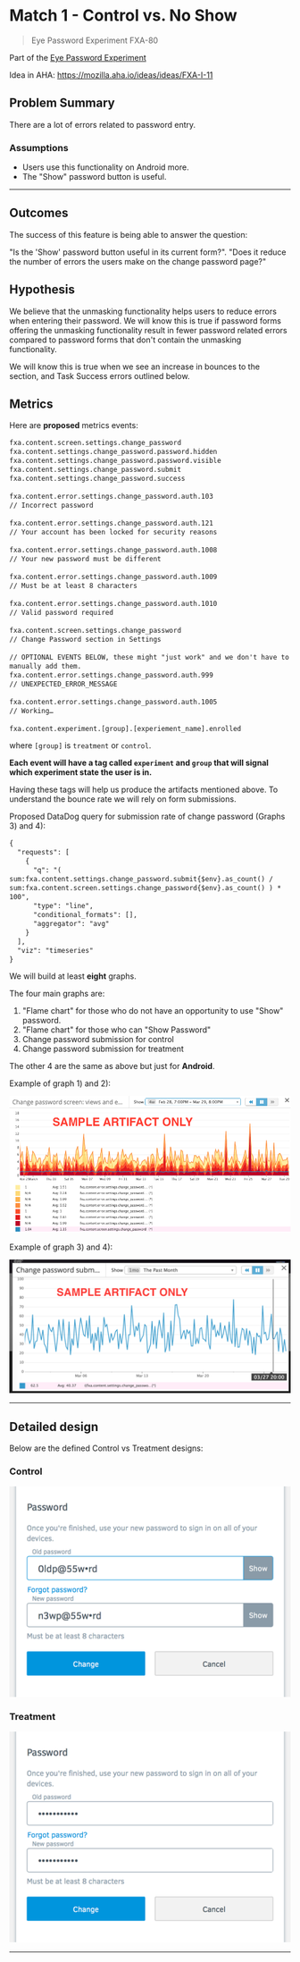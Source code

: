 # Match 1 - Control vs. No Show
> Eye Password Experiment FXA-80

Part of the [Eye Password Experiment](https://github.com/mozilla/fxa/blob/rfeeley/eye-password-emoji/features/FxA-80-eye-password-experiment/README.md)

Idea in AHA: https://mozilla.aha.io/ideas/ideas/FXA-I-11

## Problem Summary

There are a lot of errors related to password entry.

### Assumptions

- Users use this functionality on Android more.
- The "Show" password button is useful.

****

## Outcomes

The success of this feature is being able to answer the question:

"Is the 'Show' password button useful in its current form?".
"Does it reduce the number of errors the users make on the change password page?"

## Hypothesis

We believe that the unmasking functionality helps users to reduce errors when entering their password. We will know this is true if password forms offering the unmasking functionality result in fewer password related errors compared to password forms that don't contain the unmasking functionality.

We will know this is true when we see an increase in bounces to the section, and Task Success errors outlined below.

## Metrics

Here are **proposed** metrics events:

```
fxa.content.screen.settings.change_password
fxa.content.settings.change_password.password.hidden
fxa.content.settings.change_password.password.visible
fxa.content.settings.change_password.submit
fxa.content.settings.change_password.success

fxa.content.error.settings.change_password.auth.103
// Incorrect password

fxa.content.error.settings.change_password.auth.121
// Your account has been locked for security reasons

fxa.content.error.settings.change_password.auth.1008
// Your new password must be different

fxa.content.error.settings.change_password.auth.1009
// Must be at least 8 characters

fxa.content.error.settings.change_password.auth.1010
// Valid password required

fxa.content.screen.settings.change_password
// Change Password section in Settings

// OPTIONAL EVENTS BELOW, these might "just work" and we don't have to manually add them.
fxa.content.error.settings.change_password.auth.999
// UNEXPECTED_ERROR_MESSAGE

fxa.content.error.settings.change_password.auth.1005
// Working…

fxa.content.experiment.[group].[experiement_name].enrolled
```

where `[group]` is `treatment` or `control`.

**Each event will have a tag called `experiment` and `group` that
 will signal which experiment state the user is in.**

Having these tags will help us produce the artifacts mentioned above.
To understand the bounce rate we will rely on form submissions.

Proposed DataDog query for submission rate of change password (Graphs 3) and 4):

```
{
  "requests": [
    {
      "q": "( sum:fxa.content.settings.change_password.submit{$env}.as_count() / sum:fxa.content.screen.settings.change_password{$env}.as_count() ) * 100",
      "type": "line",
      "conditional_formats": [],
      "aggregator": "avg"
    }
  ],
  "viz": "timeseries"
}
```


We will build at least **eight** graphs.

The four main graphs are:

1. "Flame chart" for those who do not have an opportunity to use "Show" password.
2. "Flame chart" for those who can "Show Password"
3. Change password submission for control
4. Change password submission for treatment

The other 4 are the same as above but just for **Android**.

Example of graph 1) and 2):

![](metrics-example.png)

Example of graph 3) and 4):

![](metrics-change-submit.png)

****

## Detailed design


Below are the defined Control vs Treatment designs:

### Control

![](current-unmasked.png)

### Treatment

![](eye-password-noshow.png)

****
